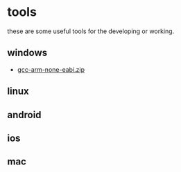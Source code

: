 # tools

these are some useful tools for the developing or working.

## windows
* [gcc-arm-none-eabi.zip](https://www.itranscloud.com/download/tools/windows/dev-tools/gcc-arm-none-eabi.zip)
## linux

## android

## ios

## mac
